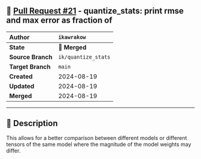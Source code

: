 ## 🔀 [Pull Request #21](https://github.com/ikawrakow/ik_llama.cpp/pull/21) - quantize_stats: print rmse and max error as fraction of <x>

| **Author** | `ikawrakow` |
| :--- | :--- |
| **State** | 🔀 **Merged** |
| **Source Branch** | `ik/quantize_stats` |
| **Target Branch** | `main` |
| **Created** | 2024-08-19 |
| **Updated** | 2024-08-19 |
| **Merged** | 2024-08-19 |

---

## 📄 Description

This allows for a better comparison between different models or different tensors of the same model where the magnitude of the model weights may differ.